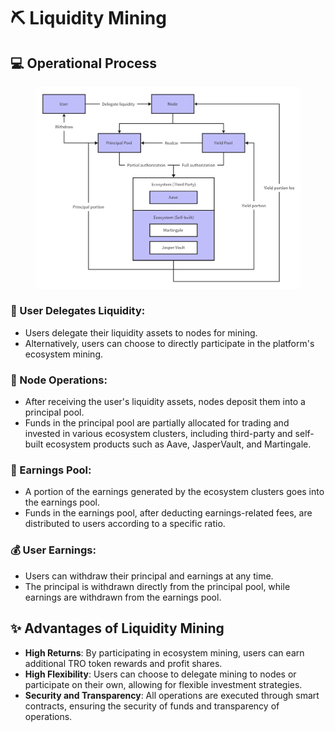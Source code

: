 # ⛏️ Liquidity Mining

## 💻 **Operational Process**

<figure><img src="../.gitbook/assets/image (11) (1).png" alt=""><figcaption></figcaption></figure>

### **📱 User Delegates Liquidity:**

* Users delegate their liquidity assets to nodes for mining.
* Alternatively, users can choose to directly participate in the platform's ecosystem mining.

### **📶 Node Operations:**

* After receiving the user's liquidity assets, nodes deposit them into a principal pool.
* Funds in the principal pool are partially allocated for trading and invested in various ecosystem clusters, including third-party and self-built ecosystem products such as Aave, JasperVault, and Martingale.

### **💸 Earnings Pool:**

* A portion of the earnings generated by the ecosystem clusters goes into the earnings pool.
* Funds in the earnings pool, after deducting earnings-related fees, are distributed to users according to a specific ratio.

### **💰 User Earnings:**

* Users can withdraw their principal and earnings at any time.
* The principal is withdrawn directly from the principal pool, while earnings are withdrawn from the earnings pool.

## **✨ Advantages of Liquidity Mining**

* **High Returns**: By participating in ecosystem mining, users can earn additional TRO token rewards and profit shares.
* **High Flexibility**: Users can choose to delegate mining to nodes or participate on their own, allowing for flexible investment strategies.
* **Security and Transparency**: All operations are executed through smart contracts, ensuring the security of funds and transparency of operations.
